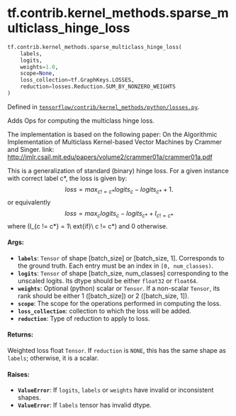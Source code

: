 <div itemscope itemtype="http://developers.google.com/ReferenceObject">
<meta itemprop="name" content="tf.contrib.kernel_methods.sparse_multiclass_hinge_loss" />
<meta itemprop="path" content="Stable" />
</div>

# tf.contrib.kernel_methods.sparse_multiclass_hinge_loss

``` python
tf.contrib.kernel_methods.sparse_multiclass_hinge_loss(
    labels,
    logits,
    weights=1.0,
    scope=None,
    loss_collection=tf.GraphKeys.LOSSES,
    reduction=losses.Reduction.SUM_BY_NONZERO_WEIGHTS
)
```



Defined in [`tensorflow/contrib/kernel_methods/python/losses.py`](https://www.tensorflow.org/code/tensorflow/contrib/kernel_methods/python/losses.py).

Adds Ops for computing the multiclass hinge loss.

The implementation is based on the following paper:
On the Algorithmic Implementation of Multiclass Kernel-based Vector Machines
by Crammer and Singer.
link: http://jmlr.csail.mit.edu/papers/volume2/crammer01a/crammer01a.pdf

This is a generalization of standard (binary) hinge loss. For a given instance
with correct label c*, the loss is given by:
  $$loss = max_{c != c*} logits_c - logits_{c*} + 1.$$
or equivalently
  $$loss = max_c { logits_c - logits_{c*} + I_{c != c*} }$$
where \(I_{c != c*} = 1\      ext{if}\ c != c*\) and 0 otherwise.

#### Args:

* <b>`labels`</b>: `Tensor` of shape [batch_size] or [batch_size, 1]. Corresponds to
    the ground truth. Each entry must be an index in `[0, num_classes)`.
* <b>`logits`</b>: `Tensor` of shape [batch_size, num_classes] corresponding to the
    unscaled logits. Its dtype should be either `float32` or `float64`.
* <b>`weights`</b>: Optional (python) scalar or `Tensor`. If a non-scalar `Tensor`, its
    rank should be either 1 ([batch_size]) or 2 ([batch_size, 1]).
* <b>`scope`</b>: The scope for the operations performed in computing the loss.
* <b>`loss_collection`</b>: collection to which the loss will be added.
* <b>`reduction`</b>: Type of reduction to apply to loss.


#### Returns:

Weighted loss float `Tensor`. If `reduction` is `NONE`, this has the same
shape as `labels`; otherwise, it is a scalar.


#### Raises:

* <b>`ValueError`</b>: If `logits`, `labels` or `weights` have invalid or inconsistent
    shapes.
* <b>`ValueError`</b>: If `labels` tensor has invalid dtype.